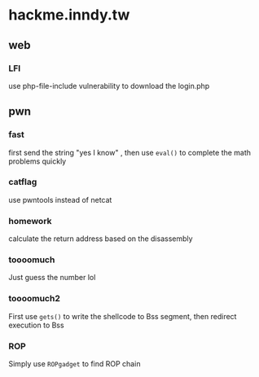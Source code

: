 # hackme.inndy.tw

## web

### LFI

use php-file-include vulnerability to download the login.php

## pwn

### fast

first send the string "yes I know" , then use `eval()` to complete the math problems quickly

### catflag

use pwntools instead of netcat

### homework

calculate the return address based on the disassembly

### toooomuch

Just guess the number lol

### toooomuch2

First use `gets()` to write the shellcode to Bss segment, then redirect execution to Bss

### ROP

Simply use `ROPgadget` to find ROP chain